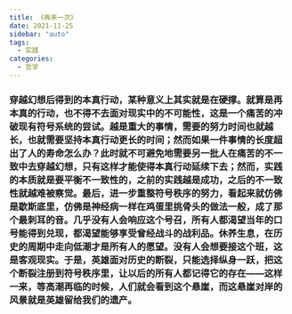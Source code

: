 ```yaml
---
title: 《再来一次》
date: 2021-11-25
sidebar: "auto"
tags:
  - 实践
categories:
  - 哲学
---
```


### 穿越幻想后得到的本真行动，某种意义上其实就是在硬撑。就算是再本真的行动，也不得不去面对现实中的不可能性，这是一个痛苦的冲破现有符号系统的尝试。越是重大的事情，需要的努力时间也就越长，也就需要坚持本真行动更长的时间；然而如果一件事情的长度超出了人的寿命怎么办？此时就不可避免地需要另一批人在痛苦的不一致中去穿越幻想，只有这样才能使得本真行动延续下去；然而，实践的本质就是要平衡不一致性的，之前的实践越是成功，之后的不一致性就越难被察觉。最后，进一步重整符号秩序的努力，看起来就仿佛是歇斯底里，仿佛是神经病一样在鸡蛋里挑骨头的做法一般，成了那个最刺耳的音。几乎没有人会响应这个号召，所有人都渴望当年的口号能得到兑现，都渴望能够享受曾经战斗的战利品。休养生息，在历史的周期中走向低潮才是所有人的愿望。没有人会想要接这个班，这是客观现实。于是，英雄面对历史的断裂，只能选择纵身一跃，把这个断裂注册到符号秩序里，让以后的所有人都记得它的存在——这样一来，等高潮再临的时候，人们就会看到这个悬崖，而这悬崖对岸的风景就是英雄留给我们的遗产。